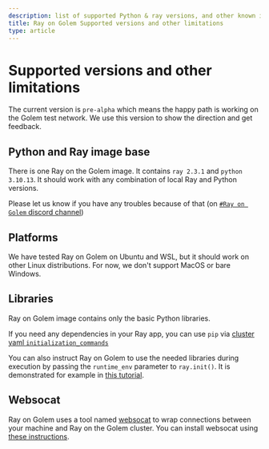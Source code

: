 ```yaml
---
description: list of supported Python & ray versions, and other known issues
title: Ray on Golem Supported versions and other limitations 
type: article
---
```


# Supported versions and other limitations

The current version is `pre-alpha` which means the happy path is working on the Golem test network. 
We use this version to show the direction and get feedback.

## Python and Ray image base

There is one Ray on the Golem image. It contains `ray 2.3.1` and `python 3.10.13`.
It should work with any combination of local Ray and Python versions. 

Please let us know if you have any troubles because of that (on [`#Ray on Golem` discord channel](https://chat.golem.network/))


<!--To override this automatic image selection, you can edit the `image_tag` property in your cluster yaml file.
We are preparing the tools for users to build and upload their images, but for now - please [let us know on `#Ray on Golem` discord channel)](https://chat.golem.network/) if you need an image with a version combination we haven't prepared it yet. We will be happy to help you.
-->

## Platforms

We have tested Ray on Golem on Ubuntu and WSL, but it should work on other Linux distributions. For now, we don't support MacOS or bare Windows.


## Libraries

Ray on Golem image contains only the basic Python libraries.

If you need any dependencies in your Ray app,
you can use `pip` via [cluster yaml `initialization_commands`](https://golem-docs-git-mateusz-ray-on-golem-pre-alpha-golem.vercel.app/docs/creators/ray/cluster-yaml-reference#initializationcommands)

You can also instruct Ray on Golem to use the needed libraries during execution by passing the `runtime_env` parameter to `ray.init()`.
It is demonstrated for example in [this tutorial](/docs/creators/ray/conversion-to-ray-on-golem-tutorial#passendplaylibraryrequirementtoray).

## Websocat

Ray on Golem uses a tool named [websocat](https://lib.rs/crates/websocat) to wrap connections between your machine and Ray on the Golem cluster.
You can install websocat using [these instructions](https://lindevs.com/install-websocat-on-ubuntu/).

